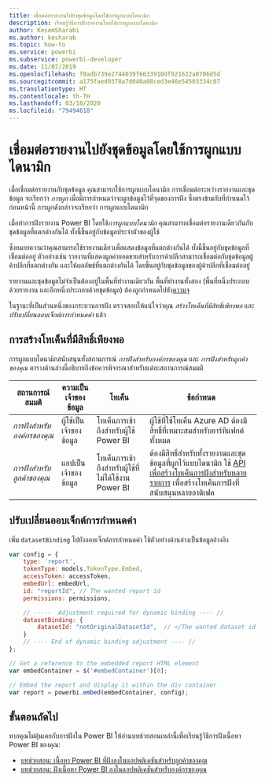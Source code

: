 ```yaml
---
title: เชื่อมต่อรายงานไปยังชุดข้อมูลโดยใช้การผูกแบบไดนามิก
description: เรียนรู้วิธีการฝังรายงานโดยใช้การผูกแบบไดนามิก
author: KesemSharabi
ms.author: kesharab
ms.topic: how-to
ms.service: powerbi
ms.subservice: powerbi-developer
ms.date: 11/07/2019
ms.openlocfilehash: f8adb739e2744039f6633910df921622a0706d5d
ms.sourcegitcommit: a175faed9378a7d040a08ced3e46e54503334c07
ms.translationtype: HT
ms.contentlocale: th-TH
ms.lasthandoff: 03/18/2020
ms.locfileid: "79494618"
---
```

# <a name="connect-a-report-to-a-dataset-using-dynamic-binding"></a>เชื่อมต่อรายงานไปยังชุดข้อมูลโดยใช้การผูกแบบไดนามิก 

เมื่อเชื่อมต่อรายงานกับชุดข้อมูล คุณสามารถใช้การผูกแบบไดนามิก การเชื่อมต่อระหว่างรายงานและชุดข้อมูล จะเรียกว่า *การผูก* เมื่อมีการกำหนดว่าจะผูกข้อมูลไว้ที่จุดของการฝัง ซึ่งตรงข้ามกับที่กำหนดไว้ก่อนหน้านี้ การผูกดังกล่าวจะเรียกว่า การผูกแบบไดนามิก

เมื่อทำการฝังรายงาน Power BI โดยใช้*การผูกแบบไดนามิก* คุณสามารถเชื่อมต่อรายงานเดียวกันกับชุดข้อมูลที่แตกต่างกันได้ ทั้งนี้ขึ้นอยู่กับข้อมูลประจำตัวของผู้ใช้

ซึ่งหมายความว่าคุณสามารถใช้รายงานเดียวเพื่อแสดงข้อมูลที่แตกต่างกันได้ ทั้งนี้ขึ้นอยู่กับชุดข้อมูลที่เชื่อมต่ออยู่ ตัวอย่างเช่น รายงานที่แสดงมูลค่ายอดขายสำหรับการค้าปลีกสามารถเชื่อมต่อกับชุดข้อมูลผู้ค้าปลีกที่แตกต่างกัน และให้ผลลัพธ์ที่แตกต่างกันได้ โดยขึ้นอยู่กับชุดข้อมูลของผู้ค้าปลีกที่เชื่อมต่ออยู่

รายงานและชุดข้อมูลไม่จำเป็นต้องอยู่ในพื้นที่ทำงานเดียวกัน พื้นที่ทำงานทั้งสอง (พื้นที่หนึ่งประกอบด้วยรายงาน และอีกหนึ่งประกอบด้วยชุดข้อมูล) ต้องถูกกำหนดไปยัง[ความจุ](azure-pbie-create-capacity.md)

ในฐานะที่เป็นส่วนหนึ่งของกระบวนการฝัง ตรวจสอบให้แน่ใจว่าคุณ *สร้างโทเค็นที่มีสิทธิ์เพียงพอ* และ *ปรับเปลี่ยนออบเจ็กต์การกำหนดค่า* แล้ว

## <a name="generating-a-token-with-sufficient-permissions"></a>การสร้างโทเค็นที่มีสิทธิ์เพียงพอ

การผูกแบบไดนามิกสนับสนุนทั้งสถานการณ์ *การฝังสำหรับองค์กรของคุณ* และ *การฝังสำหรับลูกค้าของคุณ* ตารางด้านล่างนี้อธิบายถึงข้อควรพิจารณาสำหรับแต่ละสถานการณ์สมมติ

|สถานการณ์สมมติ  |ความเป็นเจ้าของข้อมูล  |โทเค็น  |ข้อกำหนด  |
|---------|---------|---------|---------|
|*การฝังสำหรับองค์กรของคุณ*    |ผู้ใช้เป็นเจ้าของข้อมูล         |โทเค็นการเข้าถึงสำหรับผู้ใช้ Power BI         |ผู้ใช้ที่ใช้โทเค็น Azure AD ต้องมีสิทธิ์ที่เหมาะสมสำหรับอาร์ทิแฟกต์ทั้งหมด         |
|*การฝังสำหรับลูกค้าของคุณ*     |แอปเป็นเจ้าของข้อมูล         |โทเค็นการเข้าถึงสำหรับผู้ใช้ที่ไม่ได้ใช้งาน Power BI         |ต้องมีสิทธิ์สำหรับทั้งรายงานและชุดข้อมูลที่ผูกไว้แบบไดนามิก ใช้ [API เพื่อสร้างโทเค็นการฝังสำหรับหลายรายการ](embed-sample-for-customers.md#multiEmbedToken) เพื่อสร้างโทเค็นการฝังที่สนับสนุนหลายอาติเฟค         |

## <a name="adjusting-the-config-object"></a>ปรับเปลี่ยนออบเจ็กต์การกำหนดค่า
เพิ่ม `datasetBinding` ไปยังออบเจ็กต์การกำหนดค่า ใช้ตัวอย่างด้านล่างเป็นข้อมูลอ้างอิง

```javascript
var config = {
    type: 'report',
    tokenType: models.TokenType.Embed,
    accessToken: accessToken,
    embedUrl: embedUrl,
    id: "reportId", // The wanted report id
    permissions: permissions,

    // -----  Adjustment required for dynamic binding ---- //
    datasetBinding: {
        datasetId: "notOriginalDatasetId",  // </The wanted dataset id
    }
    // ---- End of dynamic binding adjustment ---- //
};

// Get a reference to the embedded report HTML element
var embedContainer = $('#embedContainer')[0];

// Embed the report and display it within the div container
var report = powerbi.embed(embedContainer, config);
```

## <a name="next-steps"></a>ขั้นตอนถัดไป

หากคุณไม่คุ้นเคยกับการฝังใน Power BI ให้อ่านบทช่วยสอนเหล่านี้เพื่อเรียนรู้วิธีการฝังเนื้อหา Power BI ของคุณ:
* [บทช่วยสอน: เนื้อหา Power BI ที่ฝังลงในแอปพลิเคชันสำหรับลูกค้าของคุณ](embed-sample-for-customers.md)
* [บทช่วยสอน: ฝังเนื้อหา Power BI ลงในแอปพลิเคชันสำหรับองค์กรของคุณ](embed-sample-for-your-organization.md)